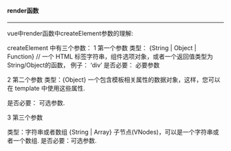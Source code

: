 #### render函数
---
vue中render函数中createElement参数的理解:

createElement 中有三个参数：
1 第一个参数
类型： {String | Object | Function}
// 一个 HTML 标签字符串，组件选项对象，或者一个返回值类型为String/Object的函数，
例子： ‘div’
是否必要： 必要参数

2 第二个参数
类型：{Object} 一个包含模板相关属性的数据对象，这样，您可以在 template 中使用这些属性.

是否必要： 可选参数.

3 第三个参数

类型：字符串或者数组 {String | Array}  子节点(VNodes)，可以是一个字符串或者一个数组.
是否必要：可选参数.
